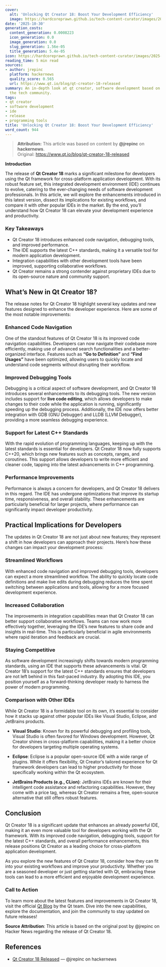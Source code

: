 ```yaml
---
cover:
  alt: 'Unlocking Qt Creator 18: Boost Your Development Efficiency'
  image: https://hardcoreprawn.github.io/tech-content-curator/images/2025-10-30-unlock-qt-creator-18.png
date: '2025-10-30'
generation_costs:
  content_generation: 0.0008223
  icon_generation: 0.0
  image_generation: 0.0
  slug_generation: 1.56e-05
  title_generation: 5.4e-05
icon: https://hardcoreprawn.github.io/tech-content-curator/images/2025-10-30-unlock-qt-creator-18-icon.png
reading_time: 5 min read
sources:
- author: jrepinc
  platform: hackernews
  quality_score: 0.565
  url: https://www.qt.io/blog/qt-creator-18-released
summary: An in-depth look at qt creator, software development based on insights from
  the tech community.
tags:
- qt creator
- software development
- ide
- release
- programming tools
title: 'Unlocking Qt Creator 18: Boost Your Development Efficiency'
word_count: 944
---
```


> **Attribution:** This article was based on content by **@jrepinc** on **hackernews**.  
> Original: https://www.qt.io/blog/qt-creator-18-released

**Introduction**

The release of **Qt Creator 18** marks a significant milestone for developers using the Qt framework for cross-platform application development. With its robust feature set, this integrated development environment (IDE) continues to evolve, catering to the ever-changing needs of software development professionals. In this article, we will explore the enhancements introduced in this latest version, dissect its implications for existing workflows, and compare it with other popular IDEs in the market. By the end, you’ll understand how Qt Creator 18 can elevate your development experience and productivity.

### Key Takeaways

- Qt Creator 18 introduces enhanced code navigation, debugging tools, and improved performance.
- The IDE supports the latest C++ standards, making it a versatile tool for modern application development.
- Integration capabilities with other development tools have been improved, supporting collaborative workflows.
- Qt Creator remains a strong contender against proprietary IDEs due to its open-source nature and community support.

## What’s New in Qt Creator 18?

The release notes for Qt Creator 18 highlight several key updates and new features designed to enhance the developer experience. Here are some of the most notable improvements:

### Enhanced Code Navigation

One of the standout features of Qt Creator 18 is its improved code navigation capabilities. Developers can now navigate their codebase more efficiently, making use of advanced search functionalities and a better-organized interface. Features such as **“Go to Definition”** and **“Find Usages”** have been optimized, allowing users to quickly locate and understand code segments without disrupting their workflow.

### Improved Debugging Tools

Debugging is a critical aspect of software development, and Qt Creator 18 introduces several enhancements to its debugging tools. The new version includes support for **live code editing**, which allows developers to make changes to their code while the application is running, significantly speeding up the debugging process. Additionally, the IDE now offers better integration with GDB (GNU Debugger) and LLDB (LLVM Debugger), providing a more seamless debugging experience.

### Support for Latest C++ Standards

With the rapid evolution of programming languages, keeping up with the latest standards is essential for developers. Qt Creator 18 now fully supports C++20, which brings new features such as concepts, ranges, and coroutines. This support allows developers to write more efficient and cleaner code, tapping into the latest advancements in C++ programming.

### Performance Improvements

Performance is always a concern for developers, and Qt Creator 18 delivers in this regard. The IDE has undergone optimizations that improve its startup time, responsiveness, and overall stability. These enhancements are particularly beneficial for larger projects, where performance can significantly impact developer productivity.

## Practical Implications for Developers

The updates in Qt Creator 18 are not just about new features; they represent a shift in how developers can approach their projects. Here’s how these changes can impact your development process:

### Streamlined Workflows

With enhanced code navigation and improved debugging tools, developers can expect a more streamlined workflow. The ability to quickly locate code definitions and make live edits during debugging reduces the time spent switching between applications and tools, allowing for a more focused development experience.

### Increased Collaboration

The improvements in integration capabilities mean that Qt Creator 18 can better support collaborative workflows. Teams can now work more effectively together, leveraging the IDE’s new features to share code and insights in real-time. This is particularly beneficial in agile environments where rapid iteration and feedback are crucial.

### Staying Competitive

As software development increasingly shifts towards modern programming standards, using an IDE that supports these advancements is vital. Qt Creator 18’s support for the latest C++ standards ensures that developers are not left behind in this fast-paced industry. By adopting this IDE, you position yourself as a forward-thinking developer ready to harness the power of modern programming.

### Comparison with Other IDEs

While Qt Creator 18 is a formidable tool on its own, it’s essential to consider how it stacks up against other popular IDEs like Visual Studio, Eclipse, and JetBrains products. 

- **Visual Studio**: Known for its powerful debugging and profiling tools, Visual Studio is often favored for Windows development. However, Qt Creator shines in cross-platform capabilities, making it a better choice for developers targeting multiple operating systems.
  
- **Eclipse**: Eclipse is a popular open-source IDE with a wide range of plugins. While it offers flexibility, Qt Creator’s tailored experience for Qt framework developers can lead to higher productivity for those specifically working within the Qt ecosystem.

- **JetBrains Products (e.g., CLion)**: JetBrains IDEs are known for their intelligent code assistance and refactoring capabilities. However, they come with a price tag, whereas Qt Creator remains a free, open-source alternative that still offers robust features.

## Conclusion

Qt Creator 18 is a significant update that enhances an already powerful IDE, making it an even more valuable tool for developers working with the Qt framework. With its improved code navigation, debugging tools, support for the latest C++ standards, and overall performance enhancements, this release positions Qt Creator as a leading choice for cross-platform application development.

As you explore the new features of Qt Creator 18, consider how they can fit into your existing workflows and improve your productivity. Whether you are a seasoned developer or just getting started with Qt, embracing these tools can lead to a more efficient and enjoyable development experience.

### Call to Action

To learn more about the latest features and improvements in Qt Creator 18, visit the official [Qt Blog](https://www.qt.io/blog/qt-creator-18-released) by the Qt team. Dive into the new capabilities, explore the documentation, and join the community to stay updated on future releases!

**Source Attribution**: This article is based on the original post by @jrepinc on Hacker News regarding the release of Qt Creator 18.

## References

- [Qt Creator 18 Released](https://www.qt.io/blog/qt-creator-18-released) — @jrepinc on hackernews